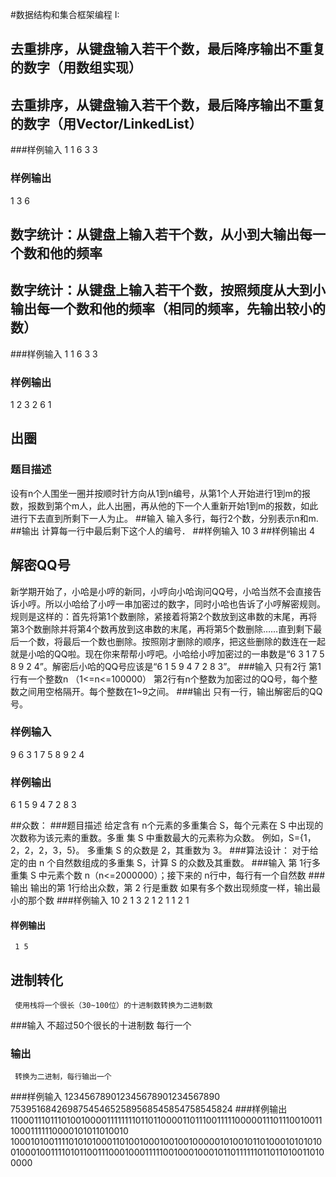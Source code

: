 #数据结构和集合框架编程 I:

## 去重排序，从键盘输入若干个数，最后降序输出不重复的数字（用数组实现）
## 去重排序，从键盘输入若干个数，最后降序输出不重复的数字（用Vector/LinkedList）
###样例输入
1 1 6 3 3
### 样例输出
1 3 6
## 数字统计：从键盘上输入若干个数，从小到大输出每一个数和他的频率
## 数字统计：从键盘上输入若干个数，按照频度从大到小输出每一个数和他的频率（相同的频率，先输出较小的数）
###样例输入
1 1 6 3 3
### 样例输出
1 2
3 2
6 1

## 出圈
### 题目描述
设有n个人围坐一圈并按顺时针方向从1到n编号，从第1个人开始进行1到m的报数，报数到第个m人，此人出圈，再从他的下一个人重新开始1到m的报数，如此进行下去直到所剩下一人为止。
##输入
输入多行，每行2个数，分别表示n和m.
##输出
计算每一行中最后剩下这个人的编号．
##样例输入
10 3
##样例输出
4

## 解密QQ号
   新学期开始了，小哈是小哼的新同，小哼向小哈询问QQ号，小哈当然不会直接告诉小哼。所以小哈给了小哼一串加密过的数字，同时小哈也告诉了小哼解密规则。规则是这样的：首先将第1个数删除，紧接着将第2个数放到这串数的末尾，再将第3个数删除并将第4个数再放到这串数的末尾，再将第5个数删除……直到剩下最后一个数，将最后一个数也删除。按照刚才删除的顺序，把这些删除的数连在一起就是小哈的QQ啦。现在你来帮帮小哼吧。小哈给小哼加密过的一串数是“6 3 1 7 5 8 9 2 4”。解密后小哈的QQ号应该是“6 1 5 9 4 7 2 8 3”。
###输入
   只有2行 第1行有一个整数n （1<=n<=100000） 第2行有n个整数为加密过的QQ号，每个整数之间用空格隔开。每个整数在1~9之间。
###输出
   只有一行，输出解密后的QQ号。
### 样例输入
   9
   6 3 1 7 5 8 9 2 4
### 样例输出
   6 1 5 9 4 7 2 8 3
   
##众数：
###题目描述
     给定含有 n个元素的多重集合 S，每个元素在 S 中出现的次数称为该元素的重数。多重
     集 S 中重数最大的元素称为众数。 
     例如，S={1，2，2，2，3，5}。 
     多重集 S 的众数是 2，其重数为 3。 
###算法设计： 
     对于给定的由 n 个自然数组成的多重集 S，计算 S 的众数及其重数。 
###输入
     第 1行多重集 S 中元素个数 n（n<=2000000）；接下来的 n行中，每行有一个自然数
###输出
     输出的第 1行给出众数，第 2 行是重数 如果有多个数出现频度一样，输出最小的那个数
###样例输入
     10 2 1 3 2 1 2 1 1 2 1
#### 样例输出
     1 5
     
     
## 进制转化
     使用栈将一个很长（30~100位）的十进制数转换为二进制数
###输入
     不超过50个很长的十进制数
     每行一个
### 输出
     转换为二进制，每行输出一个
    
###样例输入
     123456789012345678901234567890
     753951684269875454652589568545854758545824
###样例输出
1100011101110100100001111111101101100001101110011111000001110111001001110001111110000101011010010
10001010011110101010001101001000100100100000101001011010001010101001000100111101011001110001000111110010001000101101111110110110100110100000